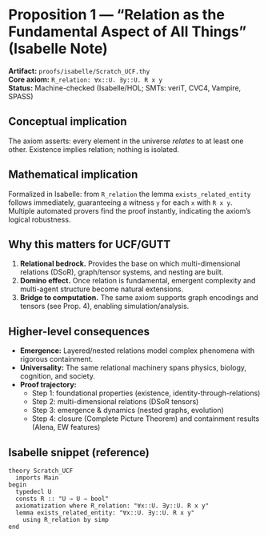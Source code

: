 # Proposition 1 — “Relation as the Fundamental Aspect of All Things” (Isabelle Note)

**Artifact:** `proofs/isabelle/Scratch_UCF.thy`  
**Core axiom:** `R_relation: ∀x::U. ∃y::U. R x y`  
**Status:** Machine-checked (Isabelle/HOL; SMTs: veriT, CVC4, Vampire, SPASS)

## Conceptual implication
The axiom asserts: every element in the universe *relates* to at least one other. Existence implies relation; nothing is isolated.

## Mathematical implication
Formalized in Isabelle: from `R_relation` the lemma `exists_related_entity` follows immediately, guaranteeing a witness `y` for each `x` with `R x y`. Multiple automated provers find the proof instantly, indicating the axiom’s logical robustness.

## Why this matters for UCF/GUTT
1. **Relational bedrock.** Provides the base on which multi-dimensional relations (DSoR), graph/tensor systems, and nesting are built.  
2. **Domino effect.** Once relation is fundamental, emergent complexity and multi-agent structure become natural extensions.  
3. **Bridge to computation.** The same axiom supports graph encodings and tensors (see Prop. 4), enabling simulation/analysis.

## Higher-level consequences
- **Emergence:** Layered/nested relations model complex phenomena with rigorous containment.  
- **Universality:** The same relational machinery spans physics, biology, cognition, and society.  
- **Proof trajectory:**  
  - Step 1: foundational properties (existence, identity-through-relations)  
  - Step 2: multi-dimensional relations (DSoR tensors)  
  - Step 3: emergence & dynamics (nested graphs, evolution)  
  - Step 4: closure (Complete Picture Theorem) and containment results (Alena, EW features)

## Isabelle snippet (reference)
```isabelle
theory Scratch_UCF
  imports Main
begin
  typedecl U
  consts R :: "U ⇒ U ⇒ bool"
  axiomatization where R_relation: "∀x::U. ∃y::U. R x y"
  lemma exists_related_entity: "∀x::U. ∃y::U. R x y"
    using R_relation by simp
end
